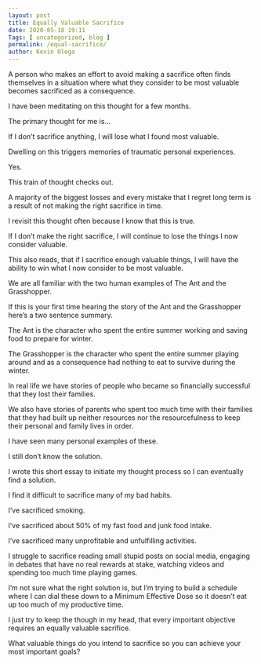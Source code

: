 --- layout: post title: Equally Valuable Sacrificedate: 2020-05-18 19:11Tags: [ uncategorized, blog ]permalink: /equal-sacrifice/ author: Kevin Olega --- A person who makes an effort to avoid making a sacrifice often finds themselves in a situation where what they consider to be most valuable becomes sacrificed as a consequence.I have been meditating on this thought for a few months.The primary thought for me is…If I don’t sacrifice anything, I will lose what I found most valuable.Dwelling on this triggers memories of traumatic personal experiences.Yes. This train of thought checks out.A majority of the biggest losses and every mistake that I regret long term is a result of not making the right sacrifice in time.I revisit this thought often because I know that this is true.If I don’t make the right sacrifice, I will continue to lose the things I now consider valuable.This also reads, that if I sacrifice enough valuable things, I will have the ability to win what I now consider to be most valuable.We are all familiar with the two human examples of The Ant and the Grasshopper.If this is your first time hearing the story of the Ant and the Grasshopper here’s a two sentence summary.The Ant is the character who spent the entire summer working and saving food to prepare for winter.The Grasshopper is the character who spent the entire summer playing around and as a consequence had nothing to eat to survive during the winter.In real life we have stories of people who became so financially successful that they lost their families.We also have stories of parents who spent too much time with their families that they had built up neither resources nor the resourcefulness to keep their personal and family lives in order.I have seen many personal examples of these.I still don’t know the solution.I wrote this short essay to initiate my thought process so I can eventually find a solution.I find it difficult to sacrifice many of my bad habits.I’ve sacrificed smoking.I’ve sacrificed about 50% of my fast food and junk food intake.I’ve sacrificed many unprofitable and unfulfilling activities.I struggle to sacrifice reading small stupid posts on social media, engaging in debates that have no real rewards at stake, watching videos and spending too much time playing games.I’m not sure what the right solution is, but I’m trying to build a schedule where I can dial these down to a Minimum Effective Dose so it doesn’t eat up too much of my productive time.I just try to keep the though in my head, that every important objective requires an equally valuable sacrifice.What valuable things do you intend to sacrifice so you can achieve your most important goals?